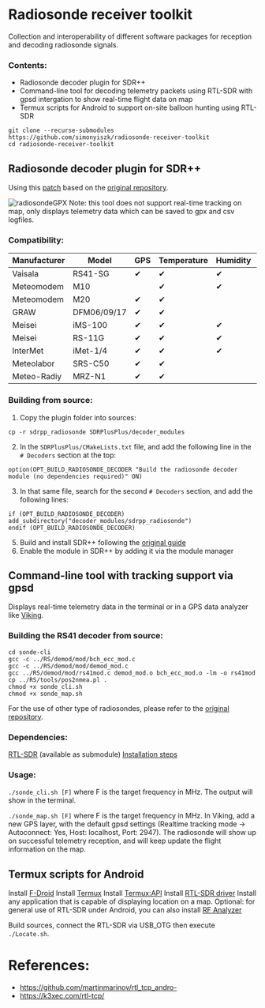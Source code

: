 Radiosonde receiver toolkit
===============
Collection and interoperability of different software packages for reception and decoding radiosonde signals.

### Contents:
- Radiosonde decoder plugin for SDR++
- Command-line tool for decoding telemetry packets using RTL-SDR with gpsd intergation to show real-time flight data on map
- Termux scripts for Android to support on-site balloon hunting using RTL-SDR

```
git clone --recurse-submodules https://github.com/simonyiszk/radiosonde-receiver-toolkit
cd radiosonde-receiver-toolkit
```
Radiosonde decoder plugin for SDR++
---------------
Using this [patch](https://github.com/fred-corp/sdrpp_radiosonde) based on the [original repository](https://github.com/dbdexter-dev/sdrpp_radiosonde).

![radiosondeGPX](https://user-images.githubusercontent.com/17110004/144872708-2a578c62-5493-4845-9098-9328c4e914bf.png)
Note: this tool does not support real-time tracking on map, only displays telemetry data which can be saved to gpx and csv logfiles.
### Compatibility:

| Manufacturer | Model       | GPS                | Temperature        | Humidity           | XDATA              |
|--------------|-------------|--------------------|--------------------|--------------------|--------------------|
| Vaisala      | RS41-SG     |          ✔         |          ✔         |          ✔         |          ✔         |
| Meteomodem   | M10         |                    |          ✔         |          ✔         |                    |
| Meteomodem   | M20         |          ✔         |          ✔         |                    |                    |
| GRAW         | DFM06/09/17 |          ✔         |          ✔         |                    |                    |
| Meisei       | iMS-100     |          ✔         |          ✔         |          ✔         |                    |
| Meisei       | RS-11G      |          ✔         |          ✔         |          ✔         |                    |
| InterMet     | iMet-1/4    |          ✔         |          ✔         |          ✔         |          ✔         |
| Meteolabor   | SRS-C50     |          ✔         |          ✔         |                    |                    |
| Meteo-Radiy  | MRZ-N1      |          ✔         |          ✔         |                    |                    |

### Building from source:
1. Copy the plugin folder into sources:
```
cp -r sdrpp_radiosonde SDRPlusPlus/decoder_modules
```
2. In the `SDRPlusPlus/CMakeLists.txt` file, and add the following line in the
   `# Decoders` section at the top:
```
option(OPT_BUILD_RADIOSONDE_DECODER "Build the radiosonde decoder module (no dependencies required)" ON)
```
3. In that same file, search for the second `# Decoders` section, and add the
   following lines:
```
if (OPT_BUILD_RADIOSONDE_DECODER)
add_subdirectory("decoder_modules/sdrpp_radiosonde")
endif (OPT_BUILD_RADIOSONDE_DECODER)
```
5. Build and install SDR++ following the [original guide](https://github.com/AlexandreRouma/SDRPlusPlus/blob/master/readme.md)
6. Enable the module in SDR++ by adding it via the module manager

Command-line tool with tracking support via gpsd
---------------
Displays real-time telemetry data in the terminal or in a GPS data analyzer like [Viking](https://github.com/viking-gps/viking).

### Building the RS41 decoder from source:
```
cd sonde-cli
gcc -c ../RS/demod/mod/bch_ecc_mod.c
gcc -c ../RS/demod/mod/demod_mod.c
gcc ../RS/demod/mod/rs41mod.c demod_mod.o bch_ecc_mod.o -lm -o rs41mod
cp ../RS/tools/pos2nmea.pl .
chmod +x sonde_cli.sh
chmod +x sonde_map.sh
```
For the use of other type of radiosondes, please refer to the [original repository](https://github.com/rs1729/RS/blob/master/demod/mod/README.md).

### Dependencies:
[RTL-SDR](https://github.com/osmocom/rtl-sdr) (available as submodule)
[Installation steps](https://osmocom.org/projects/rtl-sdr/wiki#Building-the-software)

### Usage:
`./sonde_cli.sh [F]` where F is the target frequency in MHz. The output will show in the terminal.

`./sonde_map.sh [F]` where F is the target frequency in MHz. In Viking, add a new GPS layer, with the default gpsd settings (Realtime tracking mode -> Autoconnect: Yes, Host: localhost, Port: 2947). The radiosonde will show up on successful telemetry reception, and will keep update the flight information on the map.

Termux scripts for Android
---------------
Install [F-Droid](https://f-droid.org)
Install [Termux](https://f-droid.org/hu/packages/com.termux/)
Install [Termux:API](https://f-droid.org/hu/packages/com.termux/)
Install [RTL-SDR driver](https://f-droid.org/hu/packages/marto.rtl_tcp_andro/)
Install any application that is capable of displaying location on a map.
Optional: for general use of RTL-SDR under Android, you can also install [RF Analyzer](https://f-droid.org/hu/packages/com.mantz_it.rfanalyzer/)

Build sources, connect the RTL-SDR via USB_OTG  then execute `./Locate.sh`.

References:
===============
- https://github.com/martinmarinov/rtl_tcp_andro-
- https://k3xec.com/rtl-tcp/
